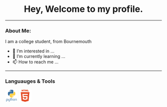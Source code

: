 <div align="center">
  
  <h1>Hey, Welcome to my profile.</h1>
</div>

---

<div>
  
  <h3>About Me:</h3>
  
  I am a college student, from Bournemouth 
  
  - 👀 I’m interested in ...
  - 🌱 I’m currently learning ...
  - 📫 How to reach me ...
</div>

---

<div>
  <h3>Languauges & Tools</h3>
  <div>
    <img src="https://github.com/devicons/devicon/blob/ca28c779441053191ff11710fe24a9e6c23690d6/icons/python/python-original-wordmark.svg" title="Python" alt="Python" height="40px" width="40px"/>
    <img src="https://github.com/devicons/devicon/blob/ca28c779441053191ff11710fe24a9e6c23690d6/icons/html5/html5-plain-wordmark.svg?plain=1" title="HTML" alt="HTML" height="40px" width="40px"/>
  </div>
</div>

<!---
KieranPritchard/KieranPritchard is a ✨ special ✨ repository because its `README.md` (this file) appears on your GitHub profile.
You can click the Preview link to take a look at your changes.
--->
